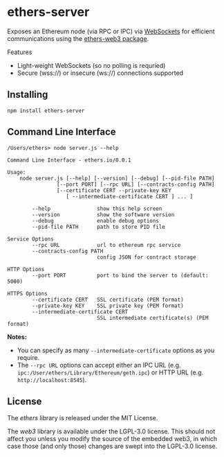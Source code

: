 ethers-server
=============

Exposes an Ethereum node (via RPC or IPC) via [WebSockets](https://en.wikipedia.org/wiki/WebSocket) for efficient communications using the [ethers-web3 package](https://github.com/ethers-io/ethers-web3).

Features
- Light-weight WebSockets (so no polling is requried)
- Secure (wss://) or insecure (ws://) connections supported


Installing
----------

```
npm install ethers-server
```


Command Line Interface
----------------------

```
/Users/ethers> node server.js --help

Command Line Interface - ethers.io/0.0.1

Usage:
    node server.js [--help] [--version] [--debug] [--pid-file PATH]
                [--port PORT] [--rpc URL] [--contracts-config PATH]
                [--certificate CERT --private-key KEY
                   [ --intermediate-certificate CERT ] ... ]

        --help               show this help screen
        --version            show the software version
        --debug              enable debug options
        --pid-file PATH      path to store PID file

Service Options
        --rpc URL            url to ethereum rpc service
        --contracts-config PATH
                             config JSON for contract storage

HTTP Options
        --port PORT          port to bind the server to (default: 5000)

HTTPS Options
        --certificate CERT   SSL certificate (PEM format)
        --private-key KEY    SSL private key (PEM format)
        --intermediate-certificate CERT
                             SSL intermediate certificate(s) (PEM format)
```

**Notes:**
* You can specify as many `--intermediate-certificate` options as you require.
* The `--rpc URL` options can accept either an IPC URL (e.g. `ipc:/User/ethers/Library/Ethereum/geth.ipc`) or HTTP URL (e.g. `http://localhost:8545`).


License
-------

The *ethers* library is released under the MIT License.

The *web3* library is available under the LGPL-3.0 license. This should not affect you unless you modify the source of the embedded web3, in which case those (and only those) changes are swept into the LGPL-3.0 license.

